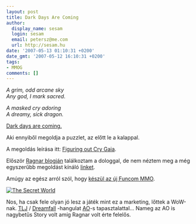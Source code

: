```yaml
---
layout: post
title: Dark Days Are Coming
author:
  display_name: sesam
  login: sesam
  email: petersz@me.com
  url: http://sesam.hu
date: '2007-05-13 01:10:31 +0200'
date_gmt: '2007-05-12 16:10:31 +0200'
tags:
- MMOG
comments: []
---
```


_A grim, odd arcane sky  
Any god, I mark sacred._

_A masked cry adoring  
A dreamy, sick dragon._

[Dark days are coming.](http://www.darkdaysarecoming.com)

Aki ennyiből megoldja a puzzlet, az előtt le a kalappal.  
  
A megoldás leírása itt: [Figuring out Cry Gaia](http://darkdaysrcoming.blogspot.com/2007/05/darkdaysarecomingcom-puzzle-under.html).

Először [Ragnar blogján](http://ragnartornquist.com/?p=334) találkoztam a dologgal, de nem néztem meg a még egyszerűbb megoldást kínáló [linket](http://kotaku.com/gaming/tattoo-assassins-online/funcom-teases-new-game-cry-gaia-258828.php).

Amúgy az egész arról szól, hogy [készül az új Funcom MMO](http://www.funcom.com/wsp/funcom/frontend.cgi?session=3oj3l0cq6mxhj1mzxh2oyznm59bb83&func=publish.show&func_id=1204&table=CONTENT&item=1004).

[![The Secret World](http://sesam.hu/wp-content/uploads/2007/05/tsw_poster_small.jpg)](http://www.darkdemonscrygaia.com/showthread.php?t=198)

Nos, ha csak fele olyan jó lesz a játék mint ez a marketing, lőttek a WoW-nak. [TLJ](http://www.longestjourney.com) / [Dreamfall](http://www.dreamfall.com) -hangulat [AO](http://www.anarchy-online.com)-s tapasztalattal... Nameg az AO is nagybetűs Story volt amíg Ragnar volt érte felelős.

